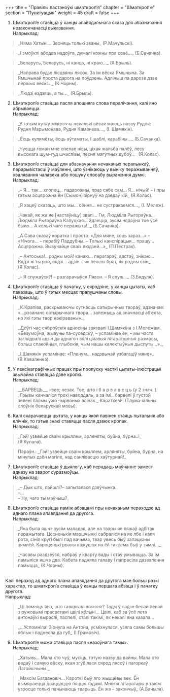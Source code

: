 +++
title = "Правілы пастаноўкі шматкроп’я"
chapter = "Шматкроп’е"
section = "Пунктуацыя"
weight = 45
draft = false
+++

1. Шматкроп’е ставіцца ў канцы апавядальнага сказа для абазначэння незакончанасці выказвання.
<br>Напрыклад:
<blockquote>_Няма Хатыні... Звоняць толькі званы_ (Р.Мачульскі).</blockquote>
<blockquote>_І змоўклі абодва надоўга, думалі кожны пра сваё..._ (Б.Сачанка).</blockquote>
<blockquote>_Беларусь, Беларусь, ні канца, ні краю..._ (Я.Брыль).</blockquote>
<blockquote>_Направа будзе лісцвяны лясок. За ім вёска Ямшчына. За Ямшчынай проста дарога на поўдзень. Адлічыш па дарозе дзве першыя вёскі..._ (К.Чорны).</blockquote>
<blockquote>_Людзі ездзяць, а ты..._ (Я.Брыль).</blockquote>

2. Шматкроп’е ставіцца пасля апошняга слова пералічэння, калі яно абрываецца.
<br>Напрыклад:
<blockquote>_У гэтым кутку міжрэчча некалькі вёсак маюць назву Рудня: Рудня Марымонава, Рудня Каменева..._ (І. Шамякін).</blockquote>
<blockquote>_Ёсць кулямёты, ёсць аўтаматы. І шаблі, карабіны..._ (Б.Сачанка).</blockquote>
<blockquote>_Чуецца гоман мне спелае нівы, ціхая жальба палёў, лесу высокага шум-гуд шчаслівы, песня магутных дубоў..._ (Я.Колас).</blockquote>

3. Шматкроп’е ставіцца для абазначэння нечаканых перапынкаў, перарывістасці ў маўленні, што ўзнікаюць у выніку перажыванняў, хвалявання чалавека або пошуку спосабу выражэння думкі.
<br>Напрыклад:
<blockquote>_– Я... так... хлопец... падарожны, праз сябе сам... Я... нічый! – і пры гэтым асцярожна ён [Сымон] зірнуў на дзедаў кій_ (Я.Колас).</blockquote>
<blockquote>_Я хацеў сказаць, што мы... сёння... не сустракаемся..._ (І. Мележ).</blockquote>
<blockquote>_Чакай, як жа яе [настаўніцу] звалі... Гм, Людміла Рыгораўна... Людміла Рыгораўна Капуцкая... Здаецца, зусім нядаўна тое ўсё было... А колькі чаго перажыта!.._ (Б.Сачанка).</blockquote>
<blockquote>_А Сава сказаў коратка і проста: «Для мяне, хоць зараз...» – «Нічога... – перабіў Паддубны. – Толькі канспірацыя... прашу... Асцярожна. Вывучайце сваіх людзей...»_ (П.Пестрак).</blockquote>
<blockquote>_– Антоська!.. родны мой! канаю... перагарэў, адстаў, знікаю... Вядзі ж ты рэй, вядзі... адзін... як лепшы брат, як родны сын_ (Я.Колас).</blockquote>
<blockquote>_– Я спужаўся?! – разгарачыўся Лявон. – Я спуж…_ (З.Бядуля).</blockquote>

4. Шматкроп’е ставіцца ў пачатку, у сярэдзіне, у канцы цытаты, каб паказаць, што ў гэтых месцах прапушчаны словы.
<br>Напрыклад:
<blockquote>_К.Крапіва, раскрываючы сутнасць сатырычных твораў, адзначае: «...рэзананс сатырычнага твора... залежыць ад значнасці аб’екта, на які гэты твор накіраваны»._</blockquote>
<blockquote>_Доўгі час сяброўскія адносіны звязвалі І.Шамякіна з І.Мележам. «Безумоўна, жывучы па-суседску, – успамінае ён, – мы часта заглядвалі адзін да аднаго і вялі цікавыя літаратурныя размовы, больш спакойныя, глыбокія, чым нашы калектыўныя дыспуты...»._</blockquote>
<blockquote>_І.Шамякін успамінае: «Пленум... надзвычай узбагаціў мяне»_ (В.Каваленка).</blockquote>

5. У лексікаграфічных працах пры пропуску часткі цытаты-ілюстрацыі звычайна ставяцца дзве кропкі.
<br>Напрыклад:
<blockquote>__БАРВЕЦЬ__, –вее; незак. Тое, што і б а р в а в е ц ь (у 2 знач. ). _Грывы канчаліся трохі наводдаль, а за імі.. барвелі ў густой зелені плямы ўжо чырвоных асінак._ Караткевіч (Тлумачальны слоўнік беларускай мовы).</blockquote>

6. Калі скарачаецца цытата, у канцы якой павінен стаяць пытальнік або клічнік, то гэтыя знакі ставяцца пасля дзвюх кропак.
<br>Напрыклад:
<blockquote>_Гэй! узвейце сваім крыллем, арляняты, буйна, бурна..!_ (Я.Купала).</blockquote>
<blockquote>Параўн.: _Гэй! узвейце сваім крыллем, арляняты, буйна, бурна, на мінулых дзён магіле, над санлівасцю хаўтурнай!_</blockquote>

7. Шматкроп’е ставіцца ў дыялогу, каб перадаць маўчанне замест адказу на зварот суразмоўцы.
<br>Напрыклад:
<blockquote>_– Дык што, пайшлі?– запыталася дзяўчынка.<br>
–...<br>
– Ну, чаго ты маўчыш?_</blockquote>

8. Шматкроп’е ставіцца паміж абзацамі пры нечаканым пераходзе ад аднаго плана апавядання да другога.
<br>Напрыклад:
<blockquote>_Яна была яшчэ зусім маладая, але на твары яе ляжаў адбітак перажытага. Цесненькія маршчынкі сабраліся на яе лбе і каля рота, сінія кругі былі пад вачыма, твар увесь быў запэцканы зямлёй. Кароценькі рваны кажушок на ёй таксама быў у зямлі..._</blockquote>
<blockquote>_Часавы раздзеўся, набраў у кварту вады і стаў умывацца. За ім памыліся яшчэ два. Кабета падняла галаву і папрасіла дазвалення памыцца_ (К.Чорны).</blockquote>
<br>Калі пераход ад аднаго плана апавядання да другога мае больш рэзкі характар, то шматкроп’е ставіцца ў канцы першага абзаца і ў пачатку другога.
<br>Напрыклад:
<blockquote>_Ці помніць яна, што гаварыла вясною? Тады ў садзе белай пенай з ружовымі прасветамі цвілі яблыні... Цвілі, каб за ўсё лета антонаўкі выраслі, паспелі, сталі такімі, як некалі яна казала...</blockquote>
<blockquote>_...Успомніла! Зірнула на Антона, усміхнулася, узяла самы большы яблык і паднесла да губ_ (І.Грамовіч).</blockquote>

9. Шматкроп’е можа ставіцца пасля «назоўнага тэмы».
<br>Напрыклад:
<blockquote>_Хатынь... Мала хто чуў, мусіць, гэтую назву да вайны. Мала хто ведаў і самую вёску, якая згубілася сярод лясоў і пагоркаў Лагойшчыны._</blockquote>
<blockquote>_Максім Багдановіч... Кароткі быў яго жыццёвы век. Ён вымяраецца дваццаццю пяццю гадамі. Многія літаратары ў такім узросце толькі пачынаюць тварыць. Ён жа – закончыў_ (А.Бачыла).</blockquote>